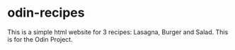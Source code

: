 # odin-recipes
This is a simple html website for 3 recipes: Lasagna, Burger and Salad. This is for the Odin Project.
